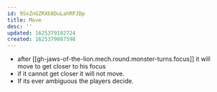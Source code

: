 ```yaml
---
id: 9SxZnGZRXb8DuLahRPJDp
title: Move
desc: ''
updated: 1625379182724
created: 1625379087598
---
```


- after [[gh-jaws-of-the-lion.mech.round.monster-turns.focus]] it will move to get closer to his focus
- if it cannot get closer it will not move.
- If its ever ambiguous the players decide.
